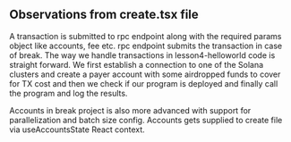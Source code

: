 ## Observations from create.tsx file

A transaction is submitted to rpc endpoint along with the required params object like accounts, fee etc. rpc endpoint submits the transaction in case of break. The way we handle transactions in lesson4-helloworld code is straight forward. We first establish a connection to one of the Solana clusters and create a payer account with some airdropped funds to cover for TX cost and then we check if our program is deployed and finally call the program and log the results.

Accounts in break project is also more advanced with support for parallelization and batch size config. Accounts gets supplied to create file via useAccountsState React context.
